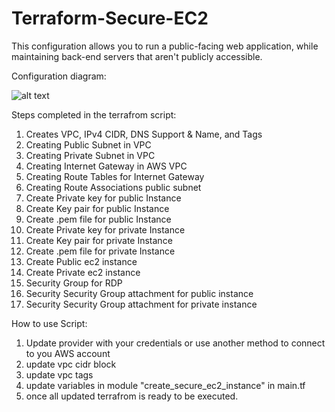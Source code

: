 # Terraform-Secure-EC2
This configuration allows you to run a public-facing web application, while maintaining back-end servers that aren't publicly accessible.

Configuration diagram:

![alt text](https://docs.aws.amazon.com/vpc/latest/userguide/images/scenario-ipv6-diagram_1_updated.png)

Steps completed in the terrafrom script:
1. Creates VPC, IPv4 CIDR, DNS Support & Name, and Tags
2. Creating Public Subnet in VPC
3. Creating Private Subnet in VPC
4. Creating Internet Gateway in AWS VPC
5. Creating Route Tables for Internet Gateway
6. Creating Route Associations public subnet
7. Create Private key for public Instance
8. Create Key pair for public Instance
9. Create .pem file for public Instance
10. Create Private key for private Instance
11. Create Key pair for private Instance
12. Create .pem file for private Instance
13. Create Public ec2 instance
14. Create Private ec2 instance
15. Security Group for RDP
16. Security Security Group attachment for public instance
17. Security Security Group attachment for private instance

How to use Script:
1. Update provider with your credentials or use another method to connect to you AWS account
2. update vpc cidr block 
3. update vpc tags
4. update variables in module "create_secure_ec2_instance" in main.tf
5. once all updated terrafrom is ready to be executed.
